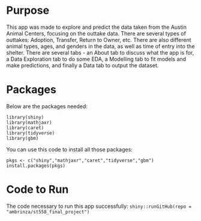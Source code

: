 # Purpose
This app was made to explore and predict the data taken from the Austin Animal Centers, focusing on the outtake data.
There are several types of outtakes: Adoption, Transfer, Return to Owner, etc. There are also different animal types,
ages, and genders in the data, as well as time of entry into the shelter. There are several tabs - an About tab to discuss
what the app is for, a Data Exploration tab to do some EDA, a Modelling tab to fit models and make predictions, and finally a Data
tab to output the dataset.

# Packages
Below are the packages needed:
```
library(shiny)
library(mathjaxr)
library(caret)
library(tidyverse)
library(gbm)
```
You can use this code to install all those packages:
```
pkgs <- c("shiny","mathjaxr","caret","tidyverse","gbm")
install.packages(pkgs)
```

# Code to Run
The code necessary to run this app successfully:
```shiny::runGitHub(repo = "ambrinza/st558_final_project")```


